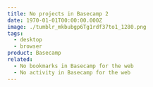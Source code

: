 ```yaml
---
title: No projects in Basecamp 2
date: 1970-01-01T00:00:00.000Z
image: ./tumblr_mkbubgp6Tg1rdf37to1_1280.png
tags:
  - desktop
  - browser
product: Basecamp
related:
  - No bookmarks in Basecamp for the web
  - No activity in Basecamp for the web
---
```

